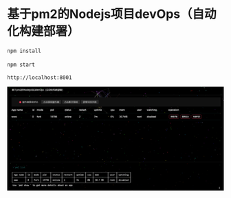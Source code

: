 # 基于pm2的Nodejs项目devOps（自动化构建部署）


```
npm install

npm start
```

```
http://localhost:8001
```
![devops](public/images/devops.png)
